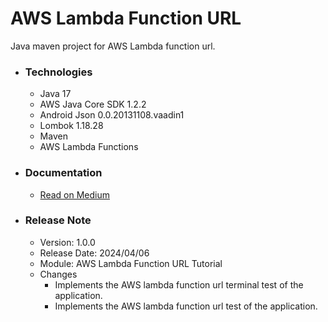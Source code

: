 # AWS Lambda Function URL
Java maven project for AWS Lambda function url.

* ### Technologies
  * Java 17
  * AWS Java Core SDK 1.2.2
  * Android Json 0.0.20131108.vaadin1
  * Lombok 1.18.28
  * Maven
  * AWS Lambda Functions

* ### Documentation
  * [Read on Medium](https://sachithariyathilaka.medium.com/aws-lambda-function-url-151e056049ba)
  
* ### Release Note

    * Version: 1.0.0
    * Release Date: 2024/04/06
    * Module: AWS Lambda Function URL Tutorial
    * Changes
        * Implements the AWS lambda function url terminal test of the application.
        * Implements the AWS lambda function url test of the application.

